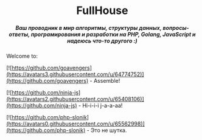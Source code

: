 <div align="center">
  <h1>FullHouse</h1>
  <h5>Ваш проводник в мир алгоритмы, структуры данных, вопросы-ответы, програмирования и разработки на PHP, Golang, JavaScript и надеюсь что-то другого :)</h5>
</div>

Welcome to: 

[![https://github.com/goavengers](https://avatars3.githubusercontent.com/u/64774752)](https://github.com/goavengers) - Assemble!

[![https://github.com/ninja-js](https://avatars2.githubusercontent.com/u/65408106)](https://github.com/ninja-js) - Hi-i-i-i j-a-a-aa!

[![https://github.com/php-slonik](https://avatars0.githubusercontent.com/u/65562998)](https://github.com/php-slonik) - Это не шутка.

